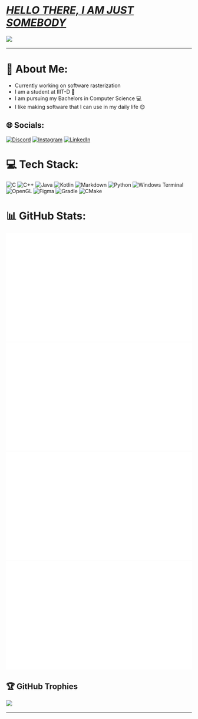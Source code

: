 
<p align = "center">
   <H1><b><i><u> HELLO THERE, I AM JUST SOMEBODY  </u></i></b></H1>
   <img src = "https://github.com/Asher-Ul-Haque/Asher-Ul-Haque/assets/147892995/b4d80a81-4c39-4e6b-b0ec-027cae0b289b">
</p>

***

# 💫 About Me:
* Currently working on software rasterization
* I am a student at IIIT-D 📖
* I am pursuing my Bachelors in Computer Science 💻
* I like making software that I can use in my daily life 😊


## 🌐 Socials:
[![Discord](https://img.shields.io/badge/Discord-%237289DA.svg?logo=discord&logoColor=white)](https://discord.gg/.just_somebody_called_somebody) [![Instagram](https://img.shields.io/badge/Instagram-%23E4405F.svg?logo=Instagram&logoColor=white)](https://instagram.com/just_somebody_somewhere) [![LinkedIn](https://img.shields.io/badge/LinkedIn-%230077B5.svg?logo=linkedin&logoColor=white)](https://www.linkedin.com/in/asher-u-haque-53629a284) 

# 💻 Tech Stack:
![C](https://img.shields.io/badge/c-%2300599C.svg?style=for-the-badge&logo=c&logoColor=white) ![C++](https://img.shields.io/badge/c++-%2300599C.svg?style=for-the-badge&logo=c%2B%2B&logoColor=white) ![Java](https://img.shields.io/badge/java-%23ED8B00.svg?style=for-the-badge&logo=openjdk&logoColor=white) ![Kotlin](https://img.shields.io/badge/kotlin-%237F52FF.svg?style=for-the-badge&logo=kotlin&logoColor=white) ![Markdown](https://img.shields.io/badge/markdown-%23000000.svg?style=for-the-badge&logo=markdown&logoColor=white) ![Python](https://img.shields.io/badge/python-3670A0?style=for-the-badge&logo=python&logoColor=ffdd54) ![Windows Terminal](https://img.shields.io/badge/Windows%20Terminal-%234D4D4D.svg?style=for-the-badge&logo=windows-terminal&logoColor=white) ![OpenGL](https://img.shields.io/badge/OpenGL-%23FFFFFF.svg?style=for-the-badge&logo=opengl) ![Figma](https://img.shields.io/badge/figma-%23F24E1E.svg?style=for-the-badge&logo=figma&logoColor=white) ![Gradle](https://img.shields.io/badge/Gradle-02303A.svg?style=for-the-badge&logo=Gradle&logoColor=white) ![CMake](https://img.shields.io/badge/CMake-%23008FBA.svg?style=for-the-badge&logo=cmake&logoColor=white)

# 📊 GitHub Stats:
![](https://raw.githubusercontent.com/Asher-Ul-Haque/github-stats/master/generated/overview.svg#gh-dark-mode-only)
![](https://raw.githubusercontent.com/Asher-Ul-Haque/github-stats/master/generated/overview.svg#gh-light-mode-only)
![](https://raw.githubusercontent.com/Asher-Ul-Haque/github-stats/master/generated/languages.svg#gh-dark-mode-only)
![](https://raw.githubusercontent.com/Asher-Ul-Haque/github-stats/master/generated/languages.svg#gh-light-mode-only)



## 🏆 GitHub Trophies
![](https://github-profile-trophy.vercel.app/?username=Asher-Ul-Haque&theme=darkhub&no-frame=true&no-bg=false&margin-w=4)

---






